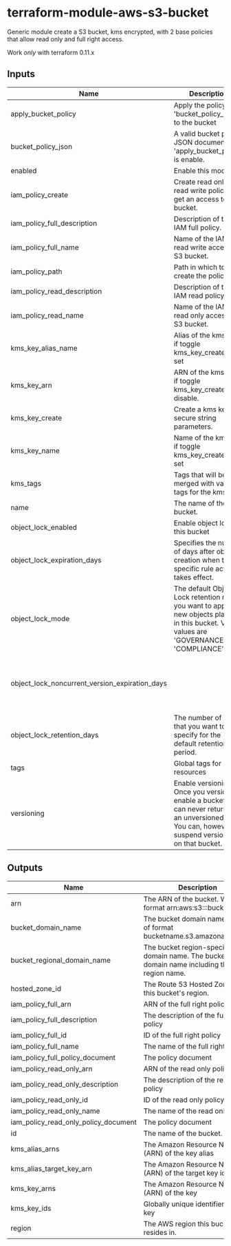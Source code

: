 # terraform-module-aws-s3-bucket

Generic module create a S3 bucket, kms encrypted, with 2 base policies that allow read only and full right access.

Work *only* with terraform 0.11.x

<!-- BEGINNING OF PRE-COMMIT-TERRAFORM DOCS HOOK -->
## Inputs

| Name | Description | Type | Default | Required |
|------|-------------|:----:|:-----:|:-----:|
| apply\_bucket\_policy | Apply the policy 'bucket_policy_json' to the bucket | string | `"false"` | no |
| bucket\_policy\_json | A valid bucket policy JSON document if 'apply_bucket_policy' is enable. | string | `""` | no |
| enabled | Enable this module | string | `"true"` | no |
| iam\_policy\_create | Create read only and read write policy to get an access to S3 bucket. | string | `"false"` | no |
| iam\_policy\_full\_description | Description of the IAM full policy. | string | `""` | no |
| iam\_policy\_full\_name | Name of the IAM read write access to S3 bucket. | string | `""` | no |
| iam\_policy\_path | Path in which to create the policies. | string | `"/"` | no |
| iam\_policy\_read\_description | Description of the IAM read policy. | string | `""` | no |
| iam\_policy\_read\_name | Name of the IAM read only access to S3 bucket. | string | `""` | no |
| kms\_key\_alias\_name | Alias of the kms key if toggle kms_key_create is set | string | `""` | no |
| kms\_key\_arn | ARN of the kms key if toggle kms_key_create is disable. | string | `""` | no |
| kms\_key\_create | Create a kms key for secure string parameters. | string | `"false"` | no |
| kms\_key\_name | Name of the kms key if toggle kms_key_create is set | string | `""` | no |
| kms\_tags | Tags that will be merged with variable tags for the kms key | map | `{}` | no |
| name | The name of the bucket. | string | n/a | yes |
| object\_lock\_enabled | Enable object lock on this bucket | string | `"false"` | no |
| object\_lock\_expiration\_days | Specifies the number of days after object creation when the specific rule action takes effect. | string | `"1"` | no |
| object\_lock\_mode | The default Object Lock retention mode you want to apply to new objects placed in this bucket. Valid values are 'GOVERNANCE' and 'COMPLIANCE' | string | `"COMPLIANCE"` | no |
| object\_lock\_noncurrent\_version\_expiration\_days |  | string | `"Specifies the number of days an object is noncurrent object versions expire."` | no |
| object\_lock\_retention\_days | The number of days that you want to specify for the default retention period. | string | `"1"` | no |
| tags | Global tags for resources | map | `{}` | no |
| versioning | Enable versioning. Once you version-enable a bucket, it can never return to an unversioned state. You can, however, suspend versioning on that bucket. | string | `"false"` | no |

## Outputs

| Name | Description |
|------|-------------|
| arn | The ARN of the bucket. Will be of format arn:aws:s3:::bucketname. |
| bucket\_domain\_name | The bucket domain name. Will be of format bucketname.s3.amazonaws.com. |
| bucket\_regional\_domain\_name | The bucket region-specific domain name. The bucket domain name including the region name. |
| hosted\_zone\_id | The Route 53 Hosted Zone ID for this bucket's region. |
| iam\_policy\_full\_arn | ARN of the full right policy |
| iam\_policy\_full\_description | The description of the full right policy |
| iam\_policy\_full\_id | ID of the full right policy |
| iam\_policy\_full\_name | The name of the full right policy |
| iam\_policy\_full\_policy\_document | The policy document |
| iam\_policy\_read\_only\_arn | ARN of the read only policy |
| iam\_policy\_read\_only\_description | The description of the read only policy |
| iam\_policy\_read\_only\_id | ID of the read only policy |
| iam\_policy\_read\_only\_name | The name of the read only policy |
| iam\_policy\_read\_only\_policy\_document | The policy document |
| id | The name of the bucket. |
| kms\_alias\_arns | The Amazon Resource Name (ARN) of the key alias |
| kms\_alias\_target\_key\_arn | The Amazon Resource Name (ARN) of the target key identifier |
| kms\_key\_arns | The Amazon Resource Name (ARN) of the key |
| kms\_key\_ids | Globally unique identifier for the key |
| region | The AWS region this bucket resides in. |

<!-- END OF PRE-COMMIT-TERRAFORM DOCS HOOK -->

